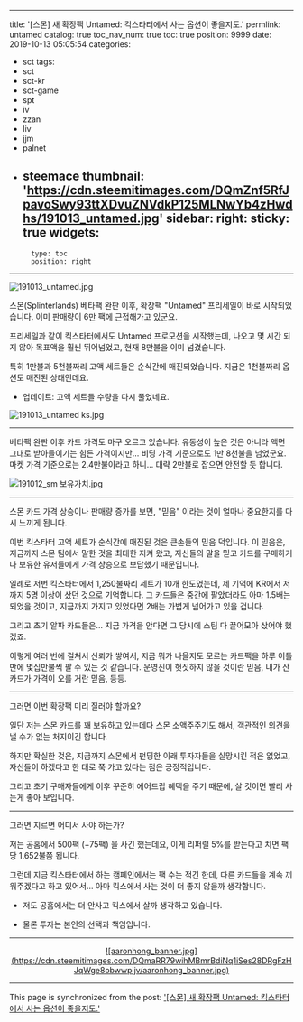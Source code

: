 
---
title: '[스몬] 새 확장팩 Untamed: 킥스타터에서 사는 옵션이 좋을지도.'
permlink: untamed
catalog: true
toc_nav_num: true
toc: true
position: 9999
date: 2019-10-13 05:05:54
categories:
- sct
tags:
- sct
- sct-kr
- sct-game
- spt
- iv
- zzan
- liv
- jjm
- palnet
- steemace
thumbnail: 'https://cdn.steemitimages.com/DQmZnf5RfJpavoSwy93ttXDvuZNVdkP125MLNwYb4zHwdhs/191013_untamed.jpg'
sidebar:
    right:
        sticky: true
widgets:
    -
        type: toc
        position: right
---


![191013_untamed.jpg](https://cdn.steemitimages.com/DQmZnf5RfJpavoSwy93ttXDvuZNVdkP125MLNwYb4zHwdhs/191013_untamed.jpg)

스몬(Splinterlands) 베타팩 완판 이후, 확장팩 "Untamed" 프리세일이 바로 시작되었습니다. 이미 판매량이 6만 팩에 근접해가고 있군요. 

프리세일과 같이 킥스타터에서도 Untamed  프로모션을 시작했는데, 나오고 몇 시간 되지 않아 목표액을 훨씬 뛰어넘었고, 현재 8만불을 이미 넘겼습니다.

특히 1만불과 5천불짜리 고액 세트들은 순식간에 매진되었습니다. 지금은 1천불짜리 옵션도 매진된 상태인데요.

* 업데이트: 고액 세트들 수량을 다시 풀었네요. 

![191013_untamed ks.jpg](https://cdn.steemitimages.com/DQmQFD3n4mEmF2JAuSzA7p46EFo4nw8kYQcJMfPadf59ATm/191013_untamed%20ks.jpg)

---

베타팩 완판 이후 카드 가격도 마구 오르고 있습니다. 유동성이 높은 것은 아니라 액면 그대로 받아들이기는 힘든 가격이지만... 비딩 가격 기준으로도 1만 8천불을 넘었군요. 마켓 가격 기준으로는 2.4만불이라고 하니... 대략 2만불로 잡으면 안전할 듯 합니다.

![191012_sm 보유가치.jpg](https://cdn.steemitimages.com/DQmVqhjaMx9tnMpMMyxJYkGTJicyeeQknTX9FHp3NqcBMPk/191012_sm%20%EB%B3%B4%EC%9C%A0%EA%B0%80%EC%B9%98.jpg)
<br>

---

스몬 카드 가격 상승이나 판매량 증가를 보면, "믿음" 이라는 것이 얼마나 중요한지를 다시 느끼게 됩니다. 

이번 킥스타터 고액 세트가 순식간에 매진된 것은 큰손들의 믿음 덕입니다. 이 믿음은, 지금까지 스몬 팀에서 말한 것을 최대한 지켜 왔고, 자신들의 말을 믿고 카드를 구매하거나 보유한 유저들에게 가격 상승으로 보답했기 때문입니다. 

일례로 저번 킥스타터에서 1,250불짜리 세트가 10개 한도였는데, 제 기억에 KR에서 저까지 5명 이상이 샀던 것으로 기억합니다. 그 카드들은 중간에 팔았더라도 아마 1.5배는 되었을 것이고, 지금까지 가지고 있었다면 2배는 가볍게 넘어가고 있을 겁니다.

그리고 초기 알파 카드들은... 지금 가격을 안다면 그 당시에 스팀 다 끌어모아 샀어야 했겠죠.

이렇게 여러 번에 걸쳐서 신뢰가 쌓여서, 지금 뭐가 나올지도 모르는 카드팩을 하루 이틀만에 몇십만불씩 팔 수 있는 것 같습니다. 운영진이 헛짓하지 않을 것이란 믿음, 내가 산 카드가 가격이 오를 거란 믿음, 등등.

---

그러면 이번 확장팩 미리 질러야 할까요?

일단 저는 스몬 카드를 꽤 보유하고 있는데다 스몬 소액주주기도 해서, 객관적인 의견을 낼 수가 없는 처지이긴 합니다. 

하지만 확실한 것은, 지금까지 스몬에서 펀딩한 이래 투자자들을 실망시킨 적은 없었고, 자신들이 하겠다고 한 대로 쭉 가고 있다는 점은 긍정적입니다.

그리고 초기 구매자들에게 이후 꾸준히 에어드랍 혜택을 주기 때문에, 살 것이면 빨리 사는게 좋아 보입니다.

---

그러면 지르면 어디서 사야 하는가?

저는 공홈에서 500팩 (+75팩) 을 사긴 했는데요, 이게 리퍼럴 5%를 받는다고 치면 팩당 1.652불쯤 됩니다. 

그런데 지금 킥스타터에서 하는 캠페인에서는 팩 수는 적긴 한데, 다른 카드들을 계속 끼워주겠다고 하고 있어서... 아마 킥스에서 사는 것이 더 좋지 않을까 생각합니다. 

* 저도 공홈에서는 더 안사고 킥스에서 살까 생각하고 있습니다.

* 물론 투자는 본인의 선택과 책임입니다.

---

<center><a href="https://www.gopax.co.kr">![aaronhong_banner.jpg](https://cdn.steemitimages.com/DQmaRR79wihMBmrBdiNq1iSes28DRgFzHJqWge8obwwpijv/aaronhong_banner.jpg)</a></center>

- - -

This page is synchronized from the post: ['[스몬] 새 확장팩 Untamed: 킥스타터에서 사는 옵션이 좋을지도.'](https://steemit.com/@glory7/untamed)
